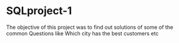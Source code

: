 # SQLproject-1
The objective of this project was to find out solutions of some of the common Questions like Which city has the best customers etc
